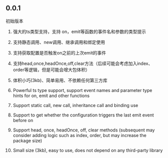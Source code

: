 <!--
 * @Author: chenzhongsheng
 * @Date: 2023-03-22 09:19:41
 * @Description: Coding something
-->
## 0.0.1

初始版本

1. 强大的ts类型支持，支持 on，emit等函数的事件名和参数的类型提示
2. 支持静态调用、new调用、继承调用和绑定使用
3. 支持获取配置是否触发on之前的上次emit的事件
4. 支持head,once,headOnce,off,clear方法（后续可能会考虑加入index、order等逻辑，但是可能会增大包体积）
5. 体积小巧(3kb)、简单易用、不依赖任何第三方库

1. Powerful ts type support, support event names and parameter type hints for on, emit and other functions
6. Support static call, new call, inheritance call and binding use
7. Support to get whether the configuration triggers the last emit event before on
8. Support head, once, headOnce, off, clear methods (subsequent may consider adding logic such as index, order, but may increase the package size)
9. Small size (3kb), easy to use, does not depend on any third-party library
